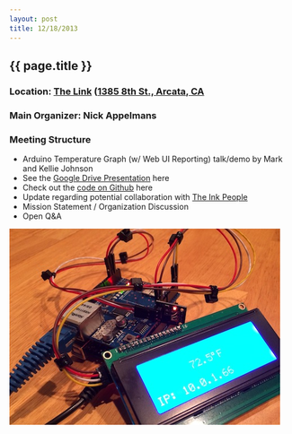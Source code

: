 ```yaml
---
layout: post
title: 12/18/2013
---
```


## {{ page.title }}
### Location: [The Link](http://the-link.us/) ([1385 8th St., Arcata, CA](http://goo.gl/maps/j8Ss2)
### Main Organizer: Nick Appelmans
### Meeting Structure
* Arduino Temperature Graph (w/ Web UI Reporting) talk/demo by Mark and Kellie Johnson
 * See the [Google Drive Presentation](https://docs.google.com/presentation/d/1BzY_AJh4PrghNeuTeVnLE_i5wCIgXdSGgoM_LIDVPkY/edit?usp=sharing) here
 * Check out the [code on Github](https://github.com/humboldtmakers/temperatureGraph) here
* Update regarding potential collaboration with [The Ink People](http://inkpeople.org/)
* Mission Statement / Organization Discussion
* Open Q&A


![12.18.2013 Arduino Temperature Graph by Mark and Kellie Johnson](/images/12.18.2013.demo.jpg)
